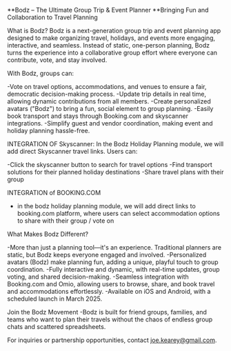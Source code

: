 
**Bodz – The Ultimate Group Trip & Event Planner
**Bringing Fun and Collaboration to Travel Planning

What is Bodz?
Bodz is a next-generation group trip and event planning app designed to make organizing travel, holidays, and events more engaging, interactive, and seamless. Instead of static, one-person planning, Bodz turns the experience into a collaborative group effort where everyone can contribute, vote, and stay involved.

With Bodz, groups can:

-Vote on travel options, accommodations, and venues to ensure a fair, democratic decision-making process.
-Update trip details in real time, allowing dynamic contributions from all members.
-Create personalized avatars ("Bodz") to bring a fun, social element to group planning.
-Easily book transport and stays through Booking.com and skyscanner integrations.
-Simplify guest and vendor coordination, making event and holiday planning hassle-free.

INTEGRATION OF Skyscanner:
In the Bodz Holiday Planning module, we will add direct Skyscanner travel links. Users can:

-Click the skyscanner button to search for travel options
-Find transport solutions for their planned holiday destinations
-Share travel plans with their group

INTEGRATION of BOOKING.COM
- in the bodz holiday planning module, we will add direct links to booking.com platform, where users can select accommodation options to share with their group / vote on

What Makes Bodz Different?

-More than just a planning tool—it's an experience. Traditional planners are static, but Bodz keeps everyone engaged and involved.
-Personalized avatars (Bodz) make planning fun, adding a unique, playful touch to group coordination.
-Fully interactive and dynamic, with real-time updates, group voting, and shared decision-making.
-Seamless integration with Booking.com and Omio, allowing users to browse, share, and book travel and accommodations effortlessly.
-Available on iOS and Android, with a scheduled launch in March 2025.

Join the Bodz Movement
-Bodz is built for friend groups, families, and teams who want to plan their travels without the chaos of endless group chats and scattered spreadsheets.

For inquiries or partnership opportunities, contact joe.kearey@gmail.com.

